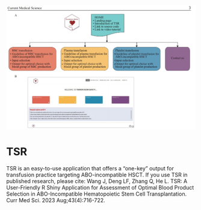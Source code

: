 ![tsr logo](./data/tsr.png)

# TSR
TSR is an easy-to-use application that offers a “one-key” output for transfusion practice targeting ABO-incompatible HSCT. 
If you use TSR in published research, please cite: 
Wang J, Deng LF, Zhang Q, He L. TSR: A User-Friendly R Shiny Application for Assessment of Optimal Blood Product Selection in ABO-Incompatible Hematopoietic Stem Cell Transplantation. Curr Med Sci. 2023 Aug;43(4):716-722.
